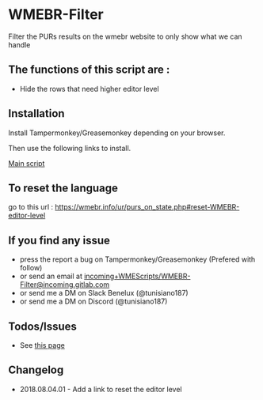# WMEBR-Filter

Filter the PURs results on the wmebr website to only show what we can handle

The functions of this script are :
----------------------------------

- Hide the rows that need higher editor level


Installation
------------

Install Tampermonkey/Greasemonkey depending on your browser.

Then use the following links to install.

<a href="https://greasyfork.org/fr/scripts/370855-wmebr-filter">Main script</a>

To reset the language
----------------------
go to this url : <a href="https://wmebr.info/ur/purs_on_state.php#reset-WMEBR-editor-level">https://wmebr.info/ur/purs_on_state.php#reset-WMEBR-editor-level</a>

If you find any issue
---------------------
- press the report a bug on Tampermonkey/Greasemonkey (Prefered with follow)
- or send an email at <a href="mailto:incoming+WMEScripts/WMEBR-Filter@incoming.gitlab.com">incoming+WMEScripts/WMEBR-Filter@incoming.gitlab.com</a>
- or send me a DM on Slack Benelux (@tunisiano187)
- or send me a DM on Discord (@tunisiano187)

Todos/Issues
------------

- See <a href="https://gitlab.com/WMEScripts/WMEBR-Filter/issues">this page</a>

Changelog
---------
* 2018.08.04.01 - Add a link to reset the editor level